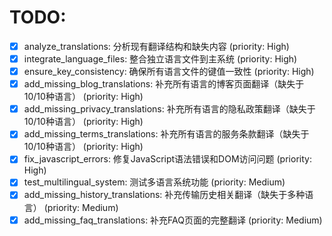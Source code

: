 # TODO:

- [x] analyze_translations: 分析现有翻译结构和缺失内容 (priority: High)
- [x] integrate_language_files: 整合独立语言文件到主系统 (priority: High)
- [x] ensure_key_consistency: 确保所有语言文件的键值一致性 (priority: High)
- [x] add_missing_blog_translations: 补充所有语言的博客页面翻译（缺失于10/10种语言） (priority: High)
- [x] add_missing_privacy_translations: 补充所有语言的隐私政策翻译（缺失于10/10种语言） (priority: High)
- [x] add_missing_terms_translations: 补充所有语言的服务条款翻译（缺失于10/10种语言） (priority: High)
- [x] fix_javascript_errors: 修复JavaScript语法错误和DOM访问问题 (priority: High)
- [x] test_multilingual_system: 测试多语言系统功能 (priority: Medium)
- [x] add_missing_history_translations: 补充传输历史相关翻译（缺失于多种语言） (priority: Medium)
- [x] add_missing_faq_translations: 补充FAQ页面的完整翻译 (priority: Medium)
